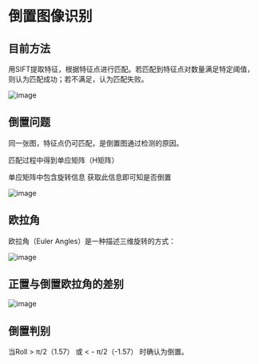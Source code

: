 # 倒置图像识别

## 目前方法

用SIFT提取特征，根据特征点进行匹配。若匹配到特征点对数量满足特定阈值，则认为匹配成功；若不满足，认为匹配失败。

![image](https://github.com/foamliu/Upside-Down/raw/master/image/current_method.png)

## 倒置问题

同一张图，特征点仍可匹配，是倒置图通过检测的原因。

匹配过程中得到单应矩阵（H矩阵）

单应矩阵中包含旋转信息
获取此信息即可知是否倒置

![image](https://github.com/foamliu/Upside-Down/raw/master/image/upside_down.png)

## 欧拉角

欧拉角（Euler Angles）是一种描述三维旋转的方式：

![image](https://github.com/foamliu/Upside-Down/raw/master/image/euler_angles.png)

## 正置与倒置欧拉角的差别

![image](https://github.com/foamliu/Upside-Down/raw/master/image/compare.png)

## 倒置判别

当Roll > π/2（1.57） 或 < - π/2（-1.57） 时确认为倒置。
